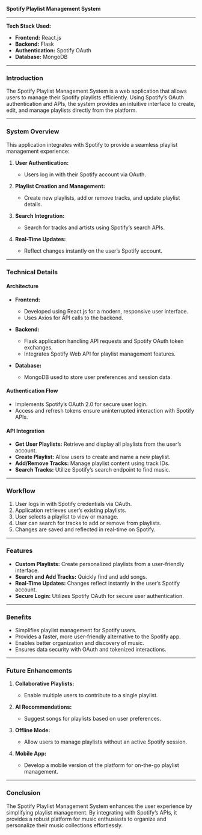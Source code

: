 **Spotify Playlist Management System**

---

**Tech Stack Used:**  
- **Frontend:** React.js  
- **Backend:** Flask  
- **Authentication:** Spotify OAuth  
- **Database:** MongoDB  

---

### **Introduction**
The Spotify Playlist Management System is a web application that allows users to manage their Spotify playlists efficiently. Using Spotify’s OAuth authentication and APIs, the system provides an intuitive interface to create, edit, and manage playlists directly from the platform.

---

### **System Overview**
This application integrates with Spotify to provide a seamless playlist management experience:

1. **User Authentication:**  
   - Users log in with their Spotify account via OAuth.

2. **Playlist Creation and Management:**  
   - Create new playlists, add or remove tracks, and update playlist details.

3. **Search Integration:**  
   - Search for tracks and artists using Spotify’s search APIs.

4. **Real-Time Updates:**  
   - Reflect changes instantly on the user’s Spotify account.

---

### **Technical Details**

#### **Architecture**
- **Frontend:**  
  - Developed using React.js for a modern, responsive user interface.
  - Uses Axios for API calls to the backend.

- **Backend:**  
  - Flask application handling API requests and Spotify OAuth token exchanges.
  - Integrates Spotify Web API for playlist management features.

- **Database:**  
  - MongoDB used to store user preferences and session data.

#### **Authentication Flow**
- Implements Spotify’s OAuth 2.0 for secure user login.
- Access and refresh tokens ensure uninterrupted interaction with Spotify APIs.

#### **API Integration**
- **Get User Playlists:** Retrieve and display all playlists from the user’s account.
- **Create Playlist:** Allow users to create and name a new playlist.
- **Add/Remove Tracks:** Manage playlist content using track IDs.
- **Search Tracks:** Utilize Spotify’s search endpoint to find music.

---

### **Workflow**
1. User logs in with Spotify credentials via OAuth.  
2. Application retrieves user’s existing playlists.  
3. User selects a playlist to view or manage.  
4. User can search for tracks to add or remove from playlists.  
5. Changes are saved and reflected in real-time on Spotify.

---

### **Features**
- **Custom Playlists:** Create personalized playlists from a user-friendly interface.  
- **Search and Add Tracks:** Quickly find and add songs.  
- **Real-Time Updates:** Changes reflect instantly in the user’s Spotify account.  
- **Secure Login:** Utilizes Spotify OAuth for secure user authentication.

---

### **Benefits**
- Simplifies playlist management for Spotify users.  
- Provides a faster, more user-friendly alternative to the Spotify app.  
- Enables better organization and discovery of music.  
- Ensures data security with OAuth and tokenized interactions.

---

### **Future Enhancements**
1. **Collaborative Playlists:**  
   - Enable multiple users to contribute to a single playlist.  

2. **AI Recommendations:**  
   - Suggest songs for playlists based on user preferences.  

3. **Offline Mode:**  
   - Allow users to manage playlists without an active Spotify session.  

4. **Mobile App:**  
   - Develop a mobile version of the platform for on-the-go playlist management.  

---

### **Conclusion**
The Spotify Playlist Management System enhances the user experience by simplifying playlist management. By integrating with Spotify’s APIs, it provides a robust platform for music enthusiasts to organize and personalize their music collections effortlessly.
